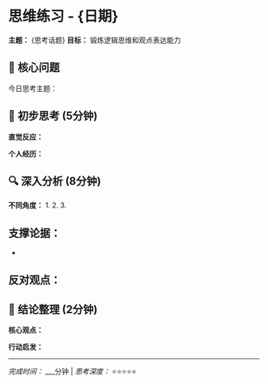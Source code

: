 # 思维练习 - {日期}

**主题：** {思考话题}
**目标：** 锻炼逻辑思维和观点表达能力

## 🎯 核心问题
今日思考主题：

## 💭 初步思考 (5分钟)
**直觉反应：**

**个人经历：**

## 🔍 深入分析 (8分钟)
**不同角度：**
1. 
2. 
3. 

**支撑论据：**
- 
- 

**反对观点：**
- 

## 📝 结论整理 (2分钟)
**核心观点：**

**行动启发：**

---
*完成时间：* ___分钟 | *思考深度：* ⭐⭐⭐⭐⭐